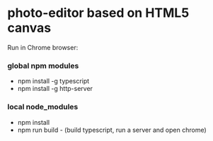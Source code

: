 # photo-editor based on HTML5 canvas

Run in Chrome browser:
### global npm modules
- npm install -g typescript
- npm install -g http-server

### local node_modules
- npm install
- npm run build - (build typescript, run a server and open chrome)